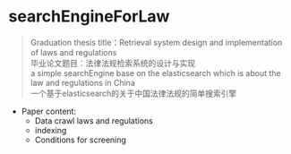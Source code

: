 # searchEngineForLaw
> Graduation thesis title：Retrieval system design and implementation of laws and regulations<br/>
 毕业论文题目：法律法规检索系统的设计与实现<br/>
 a simple searchEngine base on the elasticsearch which is about the law and regulations in China<br/>
 一个基于elasticsearch的关于中国法律法规的简单搜索引擎
- Paper content:
    - Data crawl laws and regulations
    - indexing
    - Conditions for screening
